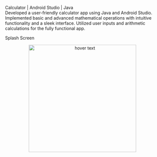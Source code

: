 Calculator | Android Studio | Java <br/>
Developed a user-friendly calculator app using Java and Android Studio. Implemented basic and
advanced mathematical operations with intuitive functionality and a sleek interface. Utilized user inputs
and arithmetic calculations for the fully functional app.

Splash Screen
<p align="center">
  <img src="[your_relative_path_here](https://github.com/ibankang/math_time/assets/111854504/d005d373-442a-48b3-a56f-3fc9c8ff7ef7)" width="350" title="hover text">
</p>


